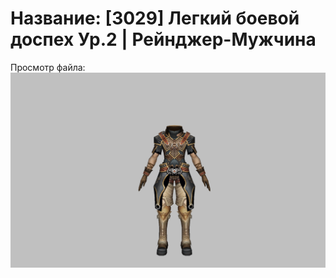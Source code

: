# Название: [3029] Легкий боевой доспех Ур.2 | Рейнджер-Мужчина

Просмотр файла:
![p020002.png](p020002.png)